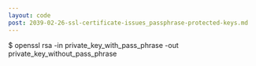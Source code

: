 ```yaml
---
layout: code
post: 2039-02-26-ssl-certificate-issues_passphrase-protected-keys.md
---
```



$ openssl rsa -in private_key_with_pass_phrase -out private_key_without_pass_phrase
